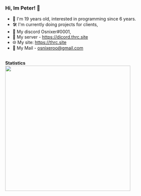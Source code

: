 ### Hi, Im Peter! 👋

- 💎  I'm 19 years old, interested in programming since 6 years.
- 🛠   I'm currently doing projects for clients,
- 💬  My discord Osnixer#0001,
- 🎊  My server - https://dicord.thrc.site
- 🌐  My site: https://thrc.site
- 📧  My Mail - [osnixeroo@gmail.com](mailto:osnixeroo@gmail.com)


<br>
<b align="left">Statistics</b>
<br>
<img align="left" width="400px" src="https://github-readme-stats.vercel.app/api?username=Osnixer&count_private=true&show_icons=true" />
